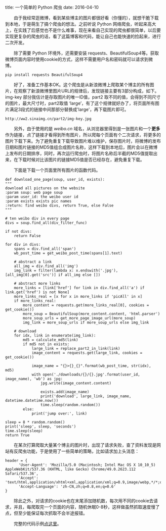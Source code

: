 title: 一个简单的 Python 爬虫
date: 2016-04-10

&emsp;&emsp;由于我经常逛微博，看到某些博主的图片都很好看（你懂的），就想干脆下载到本地，于是萌生了搞个爬虫的想法。之前听说 Python 网络爬虫，听起来高大上，在实践了后感觉也不是什么难事，现在来看自己实现的爬虫都很简单，以后要实现更复杂的爬虫的话，看了这篇博客和代码，能让自己也能快速的捡起来，进行二次开发。

&emsp;&emsp;除了需要 Python 环境外，还需要安装 requests、BeautifulSoup4等。获取微博页面内容时使用cookie的方式，这样不需要用户名和密码就可以请求到微博。

    pip install requests BeautifulSoup4

&emsp;&emsp;好了，准备工作基本OK。这个爬虫是从新浪微博上爬取某个博主的所有图片，在观察了新浪微博里图片URL的规律后，发现链接主要有3部分构成，如下。img-key 部分我估计是存取图片的唯一ID值，part2 取不同的值，会得到不同尺寸的图片，最大尺寸时，part2取值 ‘large’，有了这个规律就好办了，将页面所有图片满足3段式的链接中间那部分替换成'large'，再下载图片即可。


    http://ww2.sinaimg.cn/part2/img-key.jpg

&emsp;&emsp;另外，由于使用的是 *weibo.cn* 域名，从浏览器里得到是一张图片和一个**更多**作为链接，点了链接才看得到所有图片，所以爬每个页面有个二次请求，将更多的图片下载下来。为了避免重复下载导致图片难以维护，保存图片时，将微博的发布日期和图片链接的MD5值组合成图片名称，这样下载到本地后，图片会以在微博上发布的日期排序，同时，再次运行爬虫时，将图片名称后半截的MD5值提取出来，在下载时候对比该图片的链接MD5值是否已经存在，避免重复下载。

&emsp;&emsp;下面是下载一个页面里所有图片的函数代码。


    def download_one_page(soup, user_id, exists):
    """
    download all pictures on the website
    :param soup: web page soup
    :param user_id: the weibo user id
    :param exists exists pic names
    :return: find weibo divs, return True, else False
    """

    # ten weibo div in every page
    divs = soup.find_all(div_filter_func)

    if not divs:
        return False

    for div in divs:
        spans = div.find_all('span')
        wb_post_time = get_weibo_post_time(spans[1].text)

        # abstract a link
        all_img = div.find_all('img')
        img_link = filter(lambda x: x.endswith('.jpg'), [all_img[0].get('src')] if all_img else [])

        # abstract more links
        more_links = [link['href'] for link in div.find_all('a') if link.get('href') is not None]
        more_links_real = [x for x in more_links if 'picAll' in x]
        if more_links_real:
            more_content = requests.get(more_links_real[0], cookies = get_cookie())
            more_soup = BeautifulSoup(more_content.content, 'html.parser')
            more_soup_urls = get_more_page_image_url(more_soup)
            img_link = more_soup_urls if more_soup_urls else img_link

        # download
        for idx, link in enumerate(img_link):
            md5 = calculate_md5(link)
            if md5 not in exists:
                large_link = replace_part2_in_link(link)
                image_content = requests.get(large_link, cookies = get_cookie())

                image_name = "{}>{}_{}".format(wb_post_time, str(idx), md5)
                with open('./downloads/{}/{}.jpg'.format(user_id, image_name), 'wb') as jpg:
                    jpg.write(image_content.content)

                    exists.add(image_name)
                    print('download', large_link, image_name, datetime.datetime.now())
                    time.sleep(random.random())
            else:
                print('jump over:', link)

    sleep = 8 * random.random()
    print('sleep', sleep, 'seconds')
    time.sleep(sleep)
    return True


&emsp;&emsp;在某次打算爬取大量某个博主的图片时，出现了请求失败，查了资料发现是网站有反爬虫功能，于是使用了一些简单的策略，比如请求加上头消息：

    header = {
          'User-Agent': 'Mozilla/5.0 (Macintosh; Intel Mac OS X 10_10_5) AppleWebKit/537.36 (KHTML, like Gecko) Chrome/49.0.2623.112 Safari/537.36',
          'Accept': 'text/html,application/xhtml+xml,application/xml;q=0.9,image/webp,*/*;q=0.8',
          'Accept-Language': 'zh-CN,zh;q=0.8,en;q=0.6'
    }
    
&emsp;&emsp;除此之外，对请求的cookie也在末尾添加随机数，每次用不同的cookie去请求，并且，每爬取完一个页面的内容，随机休眠0-8秒，这样做虽然抓取速度慢了点，但至少能保证每次抓取不会半途报错。

&emsp;&emsp;完整的代码示例[点这里](https://github.com/hsqs/spiders/blob/master/weibo/weibo_miner.py)。    





